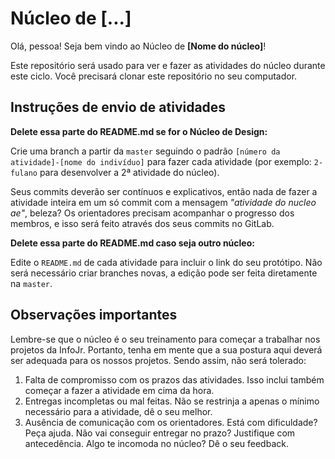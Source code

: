 # Núcleo de [...]

Olá, pessoa! Seja bem vindo ao Núcleo de **[Nome do núcleo]**!

Este repositório será usado para ver e fazer as atividades do núcleo durante este ciclo. Você precisará clonar este repositório no seu computador.

## Instruções de envio de atividades

**Delete essa parte do README.md se for o Núcleo de Design:**

Crie uma branch a partir da `master` seguindo o padrão `[número da atividade]-[nome do indivíduo]` para fazer cada atividade (por exemplo: `2-fulano` para desenvolver a 2ª atividade do núcleo). 

Seus commits deverão ser contínuos e explicativos, então nada de fazer a atividade inteira em um só commit com a mensagem _"atividade do nucleo ae"_, beleza? Os orientadores precisam acompanhar o progresso dos membros, e isso será feito através dos seus commits no GitLab.

**Delete essa parte do README.md caso seja outro núcleo:**

Edite o `README.md` de cada atividade para incluir o link do seu protótipo. Não será necessário criar branches novas, a edição pode ser feita diretamente na `master`.

## Observações importantes

Lembre-se que o núcleo é o seu treinamento para começar a trabalhar nos projetos da InfoJr. Portanto, tenha em mente que a sua postura aqui deverá ser adequada para os nossos projetos. Sendo assim, não será tolerado:

1. Falta de compromisso com os prazos das atividades. Isso inclui também começar a fazer a atividade em cima da hora.
2. Entregas incompletas ou mal feitas. Não se restrinja a apenas o mínimo necessário para a atividade, dê o seu melhor.
3. Ausência de comunicação com os orientadores. Está com dificuldade? Peça ajuda. Não vai conseguir entregar no prazo? Justifique com antecedência. Algo te incomoda no núcleo? Dê o seu feedback.
